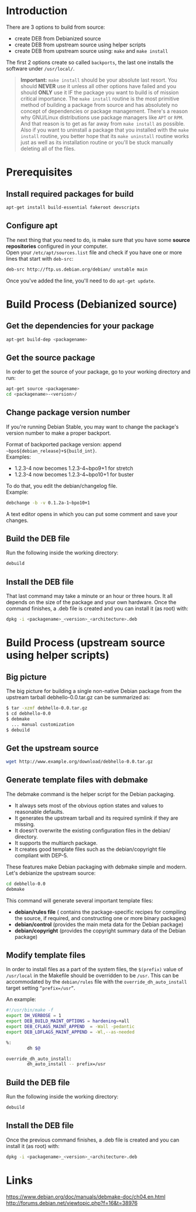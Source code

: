 # Introduction
There are 3 options to build from source:
- create DEB from Debianized source
- create DEB from upstream source using helper scripts
- create DEB from upstream source using: `make` and `make install`

The first 2 options create so called `backports`, the last one installs the software under `/usr/local/`.

> **Important:** `make install` should be your absolute last resort. You should **NEVER** use it unless all other options have failed and you should **ONLY** use it IF the package you want to build is of mission critical importance. The `make install` routine is the most primitive method of building a package from source and has absolutely no concept of dependencies or package management. There's a reason why GNU/Linux distributions use package managers like `APT` or `RPM`. And that reason is to get as far away from `make install` as possible. Also if you want to uninstall a package that you installed with the `make install` routine, you better hope that its `make uninstall` routine works just as well as its installation routine or you'll be stuck manually deleting all of the files.

# Prerequisites
## Install required packages for build
```bash
apt-get install build-essential fakeroot devscripts
```

## Configure apt
The next thing that you need to do, is make sure that you have some **source repositories** configured in your computer.  
Open your `/etc/apt/sources.list` file and check if you have one or more lines that start with `deb-src`:

```bash
deb-src http://ftp.us.debian.org/debian/ unstable main
```
Once you've added the line, you'll need to do `apt-get update`.

# Build Process (Debianized source)
## Get the dependencies for your package
```bash
apt-get build-dep <packagename>
```
  
## Get the source package
In order to get the source of your package, go to your working directory and run:
```bash
apt-get source <packagename>
cd <packagename>-<version>/
```

## Change package version number
If you're running Debian Stable, you may want to change the package's version number to make a proper backport. 

Format of backported package version: append `~bpo${debian_release}+${build_int}`.  
Examples:
- 1.2.3-4 now becomes 1.2.3-4~bpo9+1 for stretch
- 1.2.3-4 now becomes 1.2.3-4~bpo10+1 for buster

To do that, you edit the debian/changelog file.  
Example:
```bash
debchange -b -v 0.1.2a-1~bpo10+1
```
A text editor opens in which you can put some comment and save your changes.

## Build the DEB file
Run the following inside the working directory:
```bash
debuild
```

## Install the DEB file
That last command may take a minute or an hour or three hours. It all depends on the size of the package and your own hardware. Once the command finishes, a .deb file is created and you can install it (as root) with:
```bash
dpkg -i <packagename>_<version>_<architecture>.deb
```

# Build Process (upstream source using helper scripts)
## Big picture
The big picture for building a single non-native Debian package from the upstream tarball debhello-0.0.tar.gz can be summarized as:
```bash
$ tar -xzmf debhello-0.0.tar.gz
$ cd debhello-0.0
$ debmake
  ... manual customization
$ debuild
```

## Get the upstream source
```bash
wget http://www.example.org/download/debhello-0.0.tar.gz
```

## Generate template files with debmake
The debmake command is the helper script for the Debian packaging.
- It always sets most of the obvious option states and values to reasonable defaults.
- It generates the upstream tarball and its required symlink if they are missing.
- It doesn’t overwrite the existing configuration files in the debian/ directory.
- It supports the multiarch package.
- It creates good template files such as the debian/copyright file compliant with DEP-5.

These features make Debian packaging with debmake simple and modern.  
Let's debianize the upstream source:
```bash
cd debhello-0.0
debmake
```

This command will generate several important template files:
- **debian/rules file** ( contains the package-specific recipes for compiling the source, if required, and constructing one or more binary packages)
- **debian/control** (provides the main meta data for the Debian package)
- **debian/copyright** (provides the copyright summary data of the Debian package)

## Modify template files
In order to install files as a part of the system files, the `$(prefix)` value of `/usr/local` in the Makefile should be overridden to be `/usr`. This can be accommodated by the `debian/rules` file with the `override_dh_auto_install` target setting `“prefix=/usr”`.

An example:
```bash
#!/usr/bin/make -f
export DH_VERBOSE = 1
export DEB_BUILD_MAINT_OPTIONS = hardening=+all
export DEB_CFLAGS_MAINT_APPEND  = -Wall -pedantic
export DEB_LDFLAGS_MAINT_APPEND = -Wl,--as-needed

%:
        dh $@

override_dh_auto_install:
        dh_auto_install -- prefix=/usr
```

## Build the DEB file
Run the following inside the working directory:
```bash
debuild
```

## Install the DEB file
Once the previous command finishes, a .deb file is created and you can install it (as root) with:
```bash
dpkg -i <packagename>_<version>_<architecture>.deb
```

# Links
https://www.debian.org/doc/manuals/debmake-doc/ch04.en.html  
http://forums.debian.net/viewtopic.php?f=16&t=38976  
